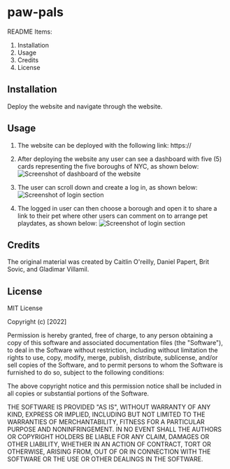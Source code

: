 # paw-pals 
README Items:
1. Installation
2. Usage
3. Credits
4. License


## Installation
Deploy the website and navigate through the website.

## Usage
1. The website can be deployed with the following link:
https://
2. After deploying the website any user can see a dashboard with five (5) cards representing the five boroughs of NYC, as shown below:
![Screenshot of dashboard of the website](./assets/images/)

3. The user can scroll down and create a log in, as shown below:
![Screenshot of login section](./assets/images/)
4. The logged in user can then choose a borough and open it to share a link to their pet where other users can comment on to arrange pet playdates, as shown below:
![Screenshot of login section](./assets/images/)

## Credits
The original material was created by Caitlin O'reilly, Daniel Papert, Brit Sovic, and Gladimar Villamil. 

## License
MIT License

Copyright (c) [2022] 

Permission is hereby granted, free of charge, to any person obtaining a copy
of this software and associated documentation files (the "Software"), to deal
in the Software without restriction, including without limitation the rights
to use, copy, modify, merge, publish, distribute, sublicense, and/or sell
copies of the Software, and to permit persons to whom the Software is
furnished to do so, subject to the following conditions:

The above copyright notice and this permission notice shall be included in all
copies or substantial portions of the Software.

THE SOFTWARE IS PROVIDED "AS IS", WITHOUT WARRANTY OF ANY KIND, EXPRESS OR
IMPLIED, INCLUDING BUT NOT LIMITED TO THE WARRANTIES OF MERCHANTABILITY,
FITNESS FOR A PARTICULAR PURPOSE AND NONINFRINGEMENT. IN NO EVENT SHALL THE
AUTHORS OR COPYRIGHT HOLDERS BE LIABLE FOR ANY CLAIM, DAMAGES OR OTHER
LIABILITY, WHETHER IN AN ACTION OF CONTRACT, TORT OR OTHERWISE, ARISING FROM,
OUT OF OR IN CONNECTION WITH THE SOFTWARE OR THE USE OR OTHER DEALINGS IN THE
SOFTWARE.